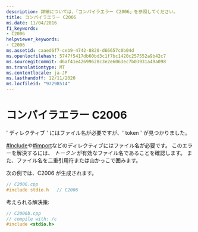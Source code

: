 ```yaml
---
description: 詳細については、「コンパイラエラー C2006」を参照してください。
title: コンパイラエラー C2006
ms.date: 11/04/2016
f1_keywords:
- C2006
helpviewer_keywords:
- C2006
ms.assetid: caaed6f7-ceb9-4742-8820-d66657c0b04d
ms.openlocfilehash: 5747f5417db60bd3c1f7bc1420c257552a9b42c7
ms.sourcegitcommit: d6af41e42699628c3e2e6063ec7b03931a49a098
ms.translationtype: MT
ms.contentlocale: ja-JP
ms.lasthandoff: 12/11/2020
ms.locfileid: "97298514"
---
```

# <a name="compiler-error-c2006"></a>コンパイラエラー C2006

' ディレクティブ ' にはファイル名が必要ですが、' token ' が見つかりました。

[#Include](../../preprocessor/hash-include-directive-c-cpp.md)や[#import](../../preprocessor/hash-import-directive-cpp.md)などのディレクティブにはファイル名が必要です。 このエラーを解決するには、 *トークン* が有効なファイル名であることを確認します。 また、ファイル名を二重引用符または山かっこで囲みます。

次の例では、C2006 が生成されます。

```cpp
// C2006.cpp
#include stdio.h   // C2006
```

考えられる解決策:

```cpp
// C2006b.cpp
// compile with: /c
#include <stdio.h>
```
